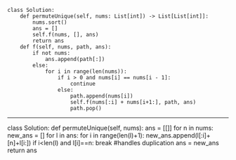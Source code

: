 ```
class Solution:
    def permuteUnique(self, nums: List[int]) -> List[List[int]]:
        nums.sort()
        ans = []
        self.f(nums, [], ans)
        return ans
    def f(self, nums, path, ans):
        if not nums:
            ans.append(path[:])
        else:
            for i in range(len(nums)):
                if i > 0 and nums[i] == nums[i - 1]:
                    continue
                else:
                    path.append(nums[i])
                    self.f(nums[:i] + nums[i+1:], path, ans)
                    path.pop()
```
------------------------------

class Solution:
    def permuteUnique(self, nums):
        ans = [[]]
        for n in nums:
            new_ans = []
            for l in ans:
                for i in range(len(l)+1):
                    new_ans.append(l[:i]+[n]+l[i:])
                    if i<len(l) and l[i]==n: break     #handles duplication
            ans = new_ans
        return ans

